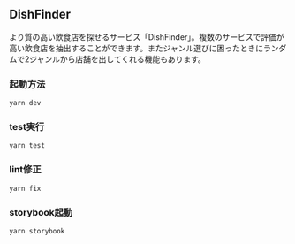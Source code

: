## DishFinder
より質の高い飲食店を探せるサービス「DishFinder」。複数のサービスで評価が高い飲食店を抽出することができます。またジャンル選びに困ったときにランダムで2ジャンルから店舗を出してくれる機能もあります。

### 起動方法
```
yarn dev
```

### test実行
```
yarn test
```

### lint修正
```
yarn fix
```

### storybook起動
```
yarn storybook
```
